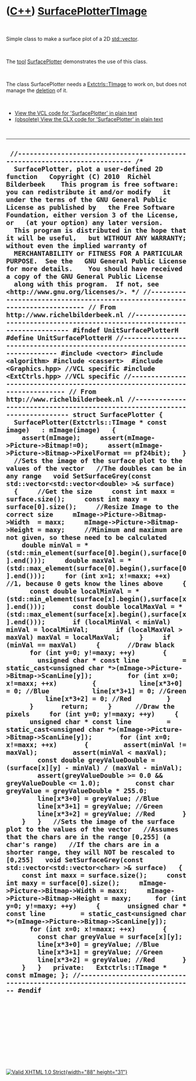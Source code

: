 



 

 

 

 

 

([C++](Cpp.htm)) [SurfacePlotterTImage](CppSurfacePlotterTImage.htm)
====================================================================

 

Simple class to make a surface plot of a 2D
[std::vector](CppVector.htm).

 

The [tool](Tools.htm) [SurfacePlotter](ToolSurfacePlotter.htm)
demonstrates the use of this class.

 

The class SurfacePlotter needs a [Extctrls::TImage](CppTImage.htm) to
work on, but does not manage the [deletion](CppDelete.htm) of it.

 

-   [View the VCL code for 'SurfacePlotter' in plain
    text](CppSurfacePlotterTImageVcl.txt)
-   [(obsolete) View the CLX code for 'SurfacePlotter' in plain
    text](CppSurfacePlotterTImageClx.txt)

 

  -----------------------------------------------------------------------------------------------------------------------------------------------------------------------------------------------------------------------------------------------------------------------------------------------------------------------------------------------------------------------------------------------------------------------------------------------------------------------------------------------------------------------------------------------------------------------------------------------------------------------------------------------------------------------------------------------------------------------------------------------------------------------------------------------------------------------------------------------------------------------------------------------------------------------------------------------------------------------------------------------------------------------------------------------------------------------------------------------------------------------------------------------------------------------------------------------------------------------------------------------------------------------------------------------------------------------------------------------------------------------------------------------------------------------------------------------------------------------------------------------------------------------------------------------------------------------------------------------------------------------------------------------------------------------------------------------------------------------------------------------------------------------------------------------------------------------------------------------------------------------------------------------------------------------------------------------------------------------------------------------------------------------------------------------------------------------------------------------------------------------------------------------------------------------------------------------------------------------------------------------------------------------------------------------------------------------------------------------------------------------------------------------------------------------------------------------------------------------------------------------------------------------------------------------------------------------------------------------------------------------------------------------------------------------------------------------------------------------------------------------------------------------------------------------------------------------------------------------------------------------------------------------------------------------------------------------------------------------------------------------------------------------------------------------------------------------------------------------------------------------------------------------------------------------------------------------------------------------------------------------------------------------------------------------------------------------------------------------------------------------------------------------------------------------------------------------------------------------------------------------------------------------------------------------------------------------------------------------------------------------------------------------------------------------------------------------------------------------------------------------------------------------------------------------------------------------------------------------------------------------------------------------------------------------------------------------------------------------------------------------------------------------------------------------------------------------------------------------------------------------------------------------------------------------------------------------------------------------------------------------------------------------------------------------------------------------------------------------------------------------------------------------------------------------------------------------------------------------------------------------------------------------------------------------------------------------------------------------------------------------------------------------------------------------------------------------------------------------------------------------------------------------------------------------------------------------------------------------------------------------
  ` //--------------------------------------------------------------------------- /*   SurfacePlotter, plot a user-defined 2D function   Copyright (C) 2010  Richèl Bilderbeek    This program is free software: you can redistribute it and/or modify   it under the terms of the GNU General Public License as published by   the Free Software Foundation, either version 3 of the License, or   (at your option) any later version.    This program is distributed in the hope that it will be useful,   but WITHOUT ANY WARRANTY; without even the implied warranty of   MERCHANTABILITY or FITNESS FOR A PARTICULAR PURPOSE.  See the   GNU General Public License for more details.    You should have received a copy of the GNU General Public License   along with this program.  If not, see <http://www.gnu.org/licenses/>. */ //--------------------------------------------------------------------------- // From http://www.richelbilderbeek.nl //--------------------------------------------------------------------------- #ifndef UnitSurfacePlotterH #define UnitSurfacePlotterH //--------------------------------------------------------------------------- #include <vector> #include <algorithm> #include <cassert>  #include <Graphics.hpp> //VCL specific #include <ExtCtrls.hpp> //VCL specific //--------------------------------------------------------------------------- // From http://www.richelbilderbeek.nl //--------------------------------------------------------------------------- struct SurfacePlotter {   SurfacePlotter(Extctrls::TImage * const image)   : mImage(image)   {     assert(mImage);     assert(mImage->Picture->Bitmap!=0);     assert(mImage->Picture->Bitmap->PixelFormat == pf24bit);   }   //Sets the image of the surface plot to the values of the vector   //The doubles can be in any range   void SetSurfaceGrey(const std::vector<std::vector<double> >& surface)   {     //Get the size     const int maxx = surface.size();     const int maxy = surface[0].size();     //Resize Image to the correct size     mImage->Picture->Bitmap->Width  = maxx;     mImage->Picture->Bitmap->Height = maxy;     //Minimum and maximum are not given, so these need to be calculated     double minVal = *(std::min_element(surface[0].begin(),surface[0].end()));     double maxVal = *(std::max_element(surface[0].begin(),surface[0].end()));     for (int x=1; x!=maxx; ++x) //1, because 0 gets know the lines above     {       const double localMinVal = *(std::min_element(surface[x].begin(),surface[x].end()));       const double localMaxVal = *(std::max_element(surface[x].begin(),surface[x].end()));       if (localMinVal < minVal) minVal = localMinVal;       if (localMaxVal > maxVal) maxVal = localMaxVal;     }     if (minVal == maxVal)     {       //Draw black       for (int y=0; y!=maxy; ++y)       {         unsigned char * const line           = static_cast<unsigned char *>(mImage->Picture->Bitmap->ScanLine[y]);         for (int x=0; x!=maxx; ++x)         {           line[x*3+0] = 0; //Blue           line[x*3+1] = 0; //Green           line[x*3+2] = 0; //Red         }       }       return;     }      //Draw the pixels     for (int y=0; y!=maxy; ++y)     {       unsigned char * const line         = static_cast<unsigned char *>(mImage->Picture->Bitmap->ScanLine[y]);       for (int x=0; x!=maxx; ++x)       {         assert(minVal != maxVal);         assert(minVal < maxVal);         const double greyValueDouble = (surface[x][y] - minVal) / (maxVal - minVal);         assert(greyValueDouble >= 0.0 && greyValueDouble <= 1.0);         const char greyValue = greyValueDouble * 255.0;         line[x*3+0] = greyValue; //Blue         line[x*3+1] = greyValue; //Green         line[x*3+2] = greyValue; //Red       }     }   }   //Sets the image of the surface plot to the values of the vector   //Assumes that the chars are in the range [0,255] (a char's range)   //If the chars are in a shorter range, they will NOT be rescaled to [0,255]   void SetSurfaceGrey(const std::vector<std::vector<char> >& surface)   {     const int maxx = surface.size();     const int maxy = surface[0].size();     mImage->Picture->Bitmap->Width = maxx;     mImage->Picture->Bitmap->Height = maxy;      for (int y=0; y!=maxy; ++y)     {       unsigned char * const line         = static_cast<unsigned char *>(mImage->Picture->Bitmap->ScanLine[y]);       for (int x=0; x!=maxx; ++x)       {         const char greyValue = surface[x][y];         line[x*3+0] = greyValue; //Blue         line[x*3+1] = greyValue; //Green         line[x*3+2] = greyValue; //Red       }     }   }   private:   Extctrls::TImage * const mImage; }; //--------------------------------------------------------------------------- #endif`
  -----------------------------------------------------------------------------------------------------------------------------------------------------------------------------------------------------------------------------------------------------------------------------------------------------------------------------------------------------------------------------------------------------------------------------------------------------------------------------------------------------------------------------------------------------------------------------------------------------------------------------------------------------------------------------------------------------------------------------------------------------------------------------------------------------------------------------------------------------------------------------------------------------------------------------------------------------------------------------------------------------------------------------------------------------------------------------------------------------------------------------------------------------------------------------------------------------------------------------------------------------------------------------------------------------------------------------------------------------------------------------------------------------------------------------------------------------------------------------------------------------------------------------------------------------------------------------------------------------------------------------------------------------------------------------------------------------------------------------------------------------------------------------------------------------------------------------------------------------------------------------------------------------------------------------------------------------------------------------------------------------------------------------------------------------------------------------------------------------------------------------------------------------------------------------------------------------------------------------------------------------------------------------------------------------------------------------------------------------------------------------------------------------------------------------------------------------------------------------------------------------------------------------------------------------------------------------------------------------------------------------------------------------------------------------------------------------------------------------------------------------------------------------------------------------------------------------------------------------------------------------------------------------------------------------------------------------------------------------------------------------------------------------------------------------------------------------------------------------------------------------------------------------------------------------------------------------------------------------------------------------------------------------------------------------------------------------------------------------------------------------------------------------------------------------------------------------------------------------------------------------------------------------------------------------------------------------------------------------------------------------------------------------------------------------------------------------------------------------------------------------------------------------------------------------------------------------------------------------------------------------------------------------------------------------------------------------------------------------------------------------------------------------------------------------------------------------------------------------------------------------------------------------------------------------------------------------------------------------------------------------------------------------------------------------------------------------------------------------------------------------------------------------------------------------------------------------------------------------------------------------------------------------------------------------------------------------------------------------------------------------------------------------------------------------------------------------------------------------------------------------------------------------------------------------------------------------------------------------------------------

 

 

 

 

 





 

[![Valid XHTML 1.0 Strict](valid-xhtml10.png){width="88"
height="31"}](http://validator.w3.org/check?uri=referer)
